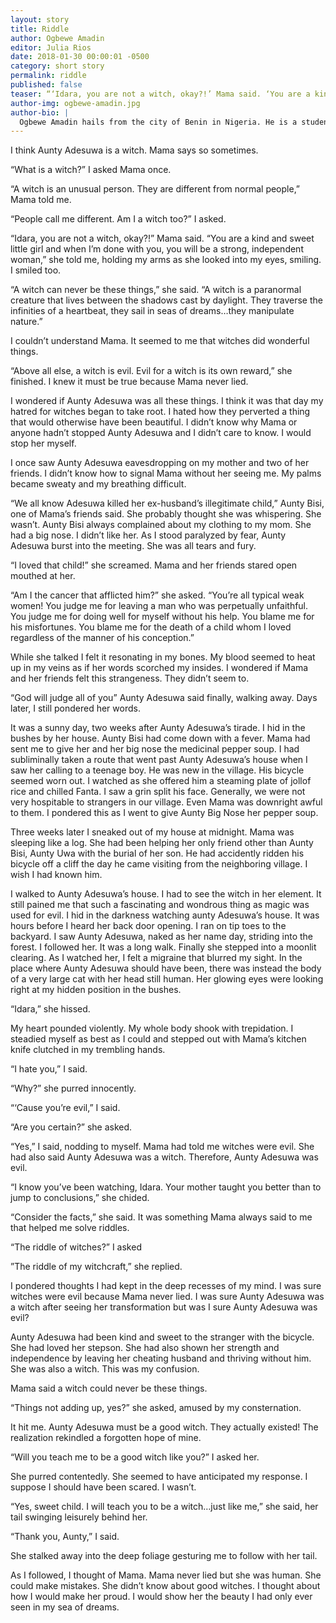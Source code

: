 ```yaml
---
layout: story
title: Riddle
author: Ogbewe Amadin
editor: Julia Rios
date: 2018-01-30 00:00:01 -0500
category: short story
permalink: riddle
published: false
teaser: “‘Idara, you are not a witch, okay?!’ Mama said. ‘You are a kind and sweet little girl and when I’m done with you, you will be a strong, independent woman,’ she told me.”
author-img: ogbewe-amadin.jpg
author-bio: |
  Ogbewe Amadin hails from the city of Benin in Nigeria. He is a student of Chemistry at the University of Benin. He is a lover of epic fantasy, sarcasm, sitcoms and sci fi.  
---
```


I think Aunty Adesuwa is a witch. Mama says so sometimes.
“What is a witch?” I asked Mama once.
“A witch is an unusual person. They are different from normal people,” Mama told me.
“People call me different. Am I a witch too?” I asked.
“Idara, you are not a witch, okay?!” Mama said. “You are a kind and sweet little girl and when I’m done with you, you will be a strong, independent woman,” she told me, holding my arms as she looked into my eyes, smiling. I smiled too.
“A witch can never be these things,” she said. “A witch is a paranormal creature that lives between the shadows cast by daylight. They traverse the infinities of a heartbeat, they sail in seas of dreams…they manipulate nature.”
I couldn’t understand Mama. It seemed to me that witches did wonderful things.

“Above all else, a witch is evil. Evil for a witch is its own reward,” she finished. I knew it must be true because Mama never lied.
I wondered if Aunty Adesuwa was all these things. I think it was that day my hatred for witches began to take root. I hated how they perverted a thing that would otherwise have been beautiful. I didn’t know why Mama or anyone hadn’t stopped Aunty Adesuwa and I didn’t care to know. I would stop her myself.
I once saw Aunty Adesuwa eavesdropping on my mother and two of her friends. I didn’t know how to signal Mama without her seeing me. My palms became sweaty and my breathing difficult.
“We all know Adesuwa killed her ex-husband’s illegitimate child,” Aunty Bisi, one of Mama’s friends said. She probably thought she was whispering. She wasn’t. Aunty Bisi always complained about my clothing to my mom. She had a big nose. I didn’t like her. As I stood paralyzed by fear, Aunty Adesuwa burst into the meeting. She was all tears and fury.
“I loved that child!” she screamed. Mama and her friends stared open mouthed at her.
“Am I the cancer that afflicted him?” she asked. “You’re all typical weak women! You judge me for leaving a man who was perpetually unfaithful. You judge me for doing well for myself without his help. You blame me for his misfortunes. You blame me for the death of a child whom I loved regardless of the manner of his conception.”
 While she talked I felt it resonating in my bones. My blood seemed to heat up in my veins as if her words scorched my insides. I wondered if Mama and her friends felt this strangeness. They didn’t seem to.
“God will judge all of you” Aunty Adesuwa said finally, walking away. Days later, I still pondered her words.
It was a sunny day, two weeks after Aunty Adesuwa’s tirade. I hid in the bushes by her house. Aunty Bisi had come down with a fever. Mama had sent me to give her and her big nose the medicinal pepper soup. I had subliminally taken a route that went past Aunty Adesuwa’s house when I saw her calling to a teenage boy. He was new in the village. His bicycle seemed worn out. I watched as she offered him a steaming plate of jollof rice and chilled Fanta. I saw a grin split his face. Generally, we were not very hospitable to strangers in our village. Even Mama was downright awful to them. I pondered this as I went to give Aunty Big Nose her pepper soup.
Three weeks later I sneaked out of my house at midnight. Mama was sleeping like a log. She had been helping her only friend other than Aunty Bisi, Aunty Uwa with the burial of her son. He had accidently ridden his bicycle off a cliff the day he came visiting from the neighboring village. I wish I had known him.
I walked to Aunty Adesuwa’s house. I had to see the witch in her element. It still pained me that such a fascinating and wondrous thing as magic was used for evil. I hid in the darkness watching aunty Adesuwa’s house. It was hours before I heard her back door opening. I ran on tip toes to the backyard. I saw Aunty Adesuwa, naked as her name day, striding into the forest. I followed her. It was a long walk. Finally she stepped into a moonlit clearing. As I watched her, I felt a migraine that blurred my sight. In the place where Aunty Adesuwa should have been, there was instead the body of a very large cat with her head still human. Her glowing eyes were looking right at my hidden position in the bushes.“Idara,” she hissed.
My heart pounded violently. My whole body shook with trepidation. I steadied myself as best as I could and stepped out with Mama’s kitchen knife clutched in my trembling hands.
“I hate you,” I said.
“Why?” she purred innocently.
“‘Cause you’re evil,” I said.
“Are you certain?” she asked.
“Yes,” I said, nodding to myself. Mama had told me witches were evil. She had also said Aunty Adesuwa was a witch. Therefore, Aunty Adesuwa was evil.
“I know you’ve been watching, Idara. Your mother taught you better than to jump to conclusions,” she chided.
“Consider the facts,” she said. It was something Mama always said to me that helped me solve riddles.
“The riddle of witches?” I asked
”The riddle of my witchcraft,” she replied.
I pondered thoughts I had kept in the deep recesses of my mind. I was sure witches were evil because Mama never lied. I was sure Aunty Adesuwa was a witch after seeing her transformation but was I sure Aunty Adesuwa was evil? Aunty Adesuwa had been kind and sweet to the stranger with the bicycle. She had loved her stepson. She had also shown her strength and independence by leaving her cheating husband and thriving without him. She was also a witch. This was my confusion.
Mama said a witch could never be these things.
“Things not adding up, yes?” she asked, amused by my consternation.
It hit me. Aunty Adesuwa must be a good witch. They actually existed! The realization rekindled a forgotten hope of mine.
“Will you teach me to be a good witch like you?” I asked her.
She purred contentedly. She seemed to have anticipated my response. I suppose I should have been scared. I wasn’t.
“Yes, sweet child. I will teach you to be a witch…just like me,” she said, her tail swinging leisurely behind her.
“Thank you, Aunty,” I said.
She stalked away into the deep foliage gesturing me to follow with her tail.As I followed, I thought of Mama. Mama never lied but she was human. She could make mistakes. She didn’t know about good witches. I thought about how I would make her proud. I would show her the beauty I had only ever seen in my sea of dreams.

